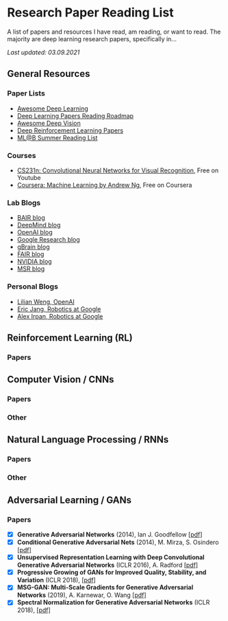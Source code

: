 # Research Paper Reading List

A list of papers and resources I have read, am reading, or want to read. The majority are deep learning research papers, specifically in...

*Last updated: 03.09.2021*

## General Resources

### Paper Lists

- [Awesome Deep Learning](https://github.com/terryum/awesome-deep-learning-papers)
- [Deep Learning Papers Reading Roadmap](https://github.com/songrotek/Deep-Learning-Papers-Reading-Roadmap)
- [Awesome Deep Vision](https://github.com/kjw0612/awesome-deep-vision)
- [Deep Reinforcement Learning Papers](https://github.com/junhyukoh/deep-reinforcement-learning-papers)
- [ML@B Summer Reading List](https://docs.google.com/spreadsheets/d/1921snepdp5iQMqTfHic7fOtcgaXH27XK9MBS993cQXg/edit#gid=0)

### Courses

- [CS231n: Convolutional Neural Networks for Visual Recognition](http://cs231n.stanford.edu/), Free on Youtube
- [Coursera: Machine Learning by Andrew Ng](https://www.coursera.org/learn/machine-learning), Free on Coursera


### Lab Blogs

- [BAIR blog](http://bair.berkeley.edu/blog/)
- [DeepMind blog](https://deepmind.com/blog/)
- [OpenAI blog](https://blog.openai.com/)
- [Google Research blog](https://research.googleblog.com/)
- [gBrain blog](https://research.googleblog.com/search/label/Google%20Brain)
- [FAIR blog](https://research.fb.com/blog/)
- [NVIDIA blog](https://blogs.nvidia.com/blog/category/deep-learning/)
- [MSR blog](https://www.microsoft.com/en-us/research/blog/)

### Personal Blogs

- [Lilian Weng, OpenAI](https://lilianweng.github.io/lil-log/)
- [Eric Jang, Robotics at Google](http://evjang.com/articles.html)
- [Alex Irpan, Robotics at Google](https://www.alexirpan.com/)

## Reinforcement Learning (RL)

### Papers

## Computer Vision / CNNs

### Papers

### Other

## Natural Language Processing / RNNs

### Papers

### Other


## Adversarial Learning / GANs

### Papers

 - [x] **Generative Adversarial Networks** (2014), Ian J. Goodfellow [[pdf]](https://arxiv.org/pdf/1406.2661.pdf)
 - [x] **Conditional Generative Adversarial Nets** (2014), M. Mirza, S. Osindero [[pdf]](https://arxiv.org/pdf/1411.1784.pdf)
 - [x] **Unsupervised Representation Learning with Deep Convolutional Generative Adversarial Networks** (ICLR 2016), A. Radford [[pdf]](https://arxiv.org/pdf/1511.06434.pdf)
 - [x] **Progressive Growing of GANs for Improved Quality, Stability, and Variation** (ICLR 2018), [[pdf]](https://arxiv.org/pdf/1710.10196.pdf)
 - [x] **MSG-GAN: Multi-Scale Gradients for Generative Adversarial Networks** (2019), A. Karnewar, O. Wang [[pdf]](https://arxiv.org/pdf/1903.06048.pdf)
 - [x] **Spectral Normalization for Generative Adversarial Networks** (ICLR 2018),  [[pdf]](https://arxiv.org/pdf/1802.05957.pdf)
